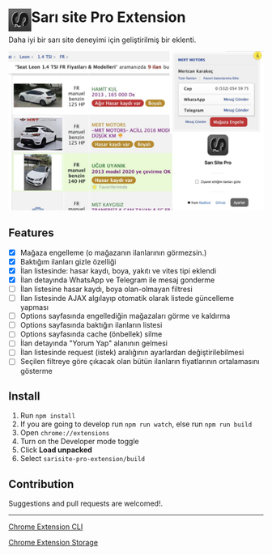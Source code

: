 # <img src="public/icons/icon-48.png" width="45" align="left"> Sarı site Pro Extension

Daha iyi bir sarı site deneyimi için geliştirilmiş bir eklenti.

<img src="public/ss.jpg">

## Features

- [x] Mağaza engelleme (o mağazanın ilanlarının görmezsin.)
- [x] Baktığım ilanları gizle özelliği
- [x] İlan listesinde: hasar kaydı, boya, yakıtı ve vites tipi eklendi
- [x] İlan detayında WhatsApp ve Telegram ile mesaj gonderme
- [ ] İlan listesine hasar kaydı, boya olan-olmayan filtresi
- [ ] İlan listesinde AJAX algılayıp otomatik olarak listede güncelleme yapması
- [ ] Options sayfasında engellediğin mağazaları görme ve kaldırma
- [ ] Options sayfasında baktığın ilanların listesi
- [ ] Options sayfasında cache (önbellek) silme
- [ ] İlan detayında "Yorum Yap" alanının gelmesi
- [ ] İlan listesinde request (istek) aralığının ayarlardan değiştirilebilmesi
- [ ] Seçilen filtreye göre çıkacak olan bütün ilanların fiyatlarının ortalamasını gösterme

## Install

1. Run `npm install`
2. If you are going to develop run `npm run watch`, else run `npm run build`
3. Open `chrome://extensions`
4. Turn on the Developer mode toggle
5. Click **Load unpacked** 
6. Select `sarisite-pro-extension/build`

## Contribution

Suggestions and pull requests are welcomed!.

---

[Chrome Extension CLI](https://github.com/dutiyesh/chrome-extension-cli)

[Chrome Extension Storage](https://github.com/extend-chrome/storage)


